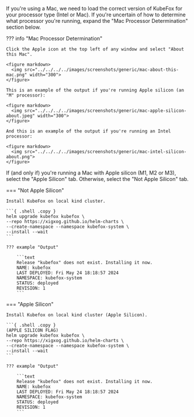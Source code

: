 If you're using a Mac, we need to load the correct version of KubeFox for your
processor type (Intel or Mac). If you're uncertain of how to determine what
processor you're running, expand the "Mac Processor Determination" section
below.

<!-- 
Note:  Had to add the silly "../../../../" prefix to the paths.  Simply put, mkdocs does an http get starting at the location of the file in the directory.  That creates a problem because the location is variable if snippets are employed.  So the option was to locate images where the current doc is - which sucks in my mind.  They should be centrally located, and one should be able to provide an assets path or the like.

So I finally gave up.  The silly prefix will (effectively) start the search at the root.
 -->

??? info "Mac Processor Determination"

    Click the Apple icon at the top left of any window and select "About this Mac".

    <figure markdown>
      <img src="../../../../images/screenshots/generic/mac-about-this-mac.png" width="300">
    </figure>

    This is an example of the output if you're running Apple silicon (an "M" processor):

    <figure markdown>
      <img src="../../../../images/screenshots/generic/mac-apple-silicon-about.jpeg" width="300">
    </figure>

    And this is an example of the output if you're running an Intel processor:

    <figure markdown>
      <img src="../../../../images/screenshots/generic/mac-intel-silicon-about.png">
    </figure>


If (and only if) you're running a Mac with Apple silicon (M1, M2 or M3), select the "Apple Silicon" tab.  Otherwise, select the "Not Apple Silicon" tab.

=== "Not Apple Silicon"

    Install KubeFox on local kind cluster.

    ```{ .shell .copy }
    helm upgrade kubefox kubefox \
    --repo https://xigxog.github.io/helm-charts \
    --create-namespace --namespace kubefox-system \
    --install --wait
    ```

    ??? example "Output"

        ```text
        Release "kubefox" does not exist. Installing it now.
        NAME: kubefox
        LAST DEPLOYED: Fri May 24 18:18:57 2024
        NAMESPACE: kubefox-system
        STATUS: deployed
        REVISION: 1
        ```

=== "Apple Silicon"

    Install Kubefox on local kind cluster (Apple Silicon).

    ```{ .shell .copy }
    (APPLE SILICON FLAG)
    helm upgrade kubefox kubefox \
    --repo https://xigxog.github.io/helm-charts \
    --create-namespace --namespace kubefox-system \
    --install --wait
    ```

    ??? example "Output"

        ```text
        Release "kubefox" does not exist. Installing it now.
        NAME: kubefox
        LAST DEPLOYED: Fri May 24 18:18:57 2024
        NAMESPACE: kubefox-system
        STATUS: deployed
        REVISION: 1
        ```
